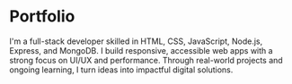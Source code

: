 # Portfolio
I'm a full-stack developer skilled in HTML, CSS, JavaScript, Node.js, Express, and MongoDB. I build responsive, accessible web apps with a strong focus on UI/UX and performance. Through real-world projects and ongoing learning, I turn ideas into impactful digital solutions.
